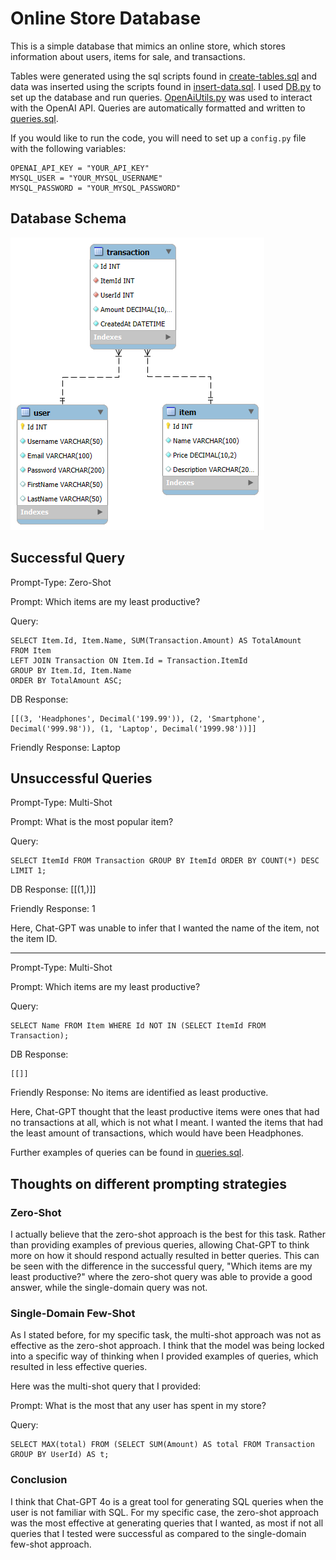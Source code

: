 # Online Store Database

This is a simple database that mimics an online store, which stores information about users, items for sale,
and transactions. 

Tables were generated using the sql scripts found in [create-tables.sql](./create-tables.sql) and data was 
inserted using the scripts found in [insert-data.sql](./insert-data.sql). I used [DB.py](./DB.py) to set up the database
and run queries. [OpenAiUtils.py](./OpenAiUtils.py) was used to interact with the OpenAI API. Queries are automatically
formatted and written to [queries.sql](./queries.sql).

If you would like to run the code, you will need to set up a `config.py` file with the following variables:
```text
OPENAI_API_KEY = "YOUR_API_KEY"
MYSQL_USER = "YOUR_MYSQL_USERNAME"
MYSQL_PASSWORD = "YOUR_MYSQL_PASSWORD"
```

## Database Schema

![Database Schema](./database-schema.png)

## Successful Query

Prompt-Type: Zero-Shot

Prompt: Which items are my least productive?

Query:
```mysql
SELECT Item.Id, Item.Name, SUM(Transaction.Amount) AS TotalAmount
FROM Item
LEFT JOIN Transaction ON Item.Id = Transaction.ItemId
GROUP BY Item.Id, Item.Name
ORDER BY TotalAmount ASC;
```

DB Response:
```text
[[(3, 'Headphones', Decimal('199.99')), (2, 'Smartphone', Decimal('999.98')), (1, 'Laptop', Decimal('1999.98'))]]
```

Friendly Response: Laptop

## Unsuccessful Queries

Prompt-Type: Multi-Shot

Prompt: What is the most popular item?

Query:
```mysql
SELECT ItemId FROM Transaction GROUP BY ItemId ORDER BY COUNT(*) DESC LIMIT 1;
```

DB Response:
[[(1,)]]

Friendly Response: 1

Here, Chat-GPT was unable to infer that I wanted the name of the item, not the item ID.

---

Prompt-Type: Multi-Shot

Prompt: Which items are my least productive?

Query:
```mysql
SELECT Name FROM Item WHERE Id NOT IN (SELECT ItemId FROM Transaction);
```

DB Response:
```text
[[]]
```

Friendly Response: No items are identified as least productive.

Here, Chat-GPT thought that the least productive items were ones that had no transactions at all, which is not what I meant.
I wanted the items that had the least amount of transactions, which would have been Headphones.

Further examples of queries can be found in [queries.sql](./queries.md).

## Thoughts on different prompting strategies

### Zero-Shot

I actually believe that the zero-shot approach is the best for this task. Rather than providing examples of previous 
queries, allowing Chat-GPT to think more on how it should respond actually resulted in better queries. This can be seen with 
the difference in the successful query, "Which items are my least productive?" where the zero-shot query was able to
provide a good answer, while the single-domain query was not.

### Single-Domain Few-Shot

As I stated before, for my specific task, the multi-shot approach was not as effective as the zero-shot approach.
I think that the model was being locked into a specific way of thinking when I provided examples of queries, which
resulted in less effective queries.

Here was the multi-shot query that I provided:

Prompt: What is the most that any user has spent in my store?

Query:
```mysql
SELECT MAX(total) FROM (SELECT SUM(Amount) AS total FROM Transaction GROUP BY UserId) AS t;
```

### Conclusion

I think that Chat-GPT 4o is a great tool for generating SQL queries when the user is not familiar with SQL. For my specific
case, the zero-shot approach was the most effective at generating queries that I wanted, as most if not all queries
that I tested were successful as compared to the single-domain few-shot approach.